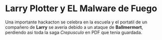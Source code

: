 # Larry Plotter y EL Malware de Fuego

Una importante hackacton se celebra en la escuela y el portatil de un compañero
de **Larry** se averia debido a un ataque de **Ballmermort**, perdiendo asi 
toda la saga *Crepusculo* en PDF que tenia guardada. 
